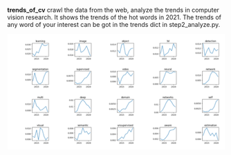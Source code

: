 **trends_of_cv** crawl the data from the web, analyze the trends in computer vision research. It shows the trends of the hot words in 2021. The trends of any word of your interest can be got in the trends dict in step2_analyze.py.

![trends_of_the_hotest_title_words_in_2021](trends_of_the_hotest_title_words_in_2021.png)